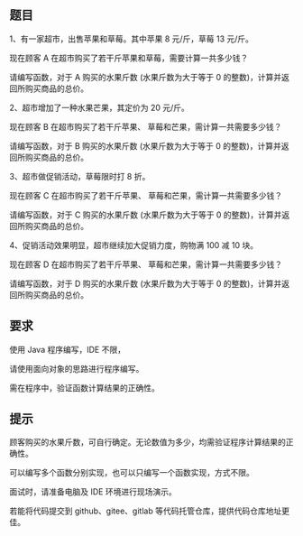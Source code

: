 ## 题目

1、有一家超市，出售苹果和草莓。其中苹果 8 元/斤，草莓 13 元/斤。

现在顾客 A 在超市购买了若干斤苹果和草莓，需要计算一共多少钱？

请编写函数，对于 A 购买的水果斤数 (水果斤数为大于等于 0 的整数)，计算并返回所购买商品的总价。

 

2、超市增加了一种水果芒果，其定价为 20 元/斤。

现在顾客 B 在超市购买了若干斤苹果、 草莓和芒果，需计算一共需要多少钱？

请编写函数，对于 B 购买的水果斤数 (水果斤数为大于等于 0 的整数)，计算并返回所购买商品的总价。

 

3、超市做促销活动，草莓限时打 8 折。

现在顾客 C 在超市购买了若干斤苹果、 草莓和芒果，需计算一共需要多少钱？

请编写函数，对于 C 购买的水果斤数 (水果斤数为大于等于 0 的整数)，计算并返回所购买商品的总价。

 

4、促销活动效果明显，超市继续加大促销力度，购物满 100 减 10 块。

现在顾客 D 在超市购买了若干斤苹果、 草莓和芒果，需计算一共需要多少钱？

请编写函数，对于 D 购买的水果斤数 (水果斤数为大于等于 0 的整数)，计算并返回所购买商品的总价。

 

## 要求

使用 Java 程序编写，IDE 不限，

请使用面向对象的思路进行程序编写。

需在程序中，验证函数计算结果的正确性。

 

## 提示

顾客购买的水果斤数，可自行确定。无论数值为多少，均需验证程序计算结果的正确性。

可以编写多个函数分别实现，也可以只编写一个函数实现，方式不限。

面试时，请准备电脑及 IDE 环境进行现场演示。

若能将代码提交到 github、gitee、gitlab 等代码托管仓库，提供代码仓库地址更佳。

 

 